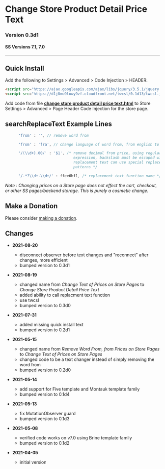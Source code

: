 # Change Store Product Detail Price Text

### Version 0.3d1

#### SS Versions 7.1, 7.0

---

## Quick Install

Add the following to Settings > Advanced > Code Injection > HEADER.

```html
<script src="https://ajax.googleapis.com/ajax/libs/jquery/3.5.1/jquery.min.js"></script>
<script src="https://d1j8mu9lowy9zf.cloudfront.net/twcsl/0.1d13/twcsl.js"></script>
```

Add code from file
**[change store product detail price text.html](change%20store%20product%20detail%20price%20text.html#L1)**
to Store Settings > Advanced > Page Header Code Injection for the store page.

## searchReplaceText Example Lines

```javascript
      'from' : '', // remove word from
  ```

```javascript
      'from' : 'fra', // change language of word from, from english to swedish
  ```

```javascript
      '/(\\d+).00/' : '$1', /* remove decimal from price, using regular
                               expression, backslash must be escaped with \, the
                               replacement text can use special replacement
                               patterns */
  ```

```javascript
      '/.*?\\d+.\\d+/' : ffee6bf1, /* replacement text function name */
  ```

*Note : Changing prices on a Store page does not effect the cart, checkout, or
other SS pages/backend storage. This is purely a cosmetic change.*

## Make a Donation

Please consider
[making a donation](https://github.com/tomsWebConsulting/twcsl#make-a-donation).

## Changes

* **2021-08-20**

  * disconnect observer before text changes and "reconnect" after changes,
    more efficient
  * bumped version to 0.3d1
  
* **2021-08-19**

  * changed name from *Change Text of Prices on Store Pages* to *Change Store
    Product Detail Price Text*
  * added ability to call replacment text function
  * use twcsl
  * bumped version to 0.3d0
  
* **2021-07-31**

  * added missing quick install text
  * bumped version to 0.2d1
  
* **2021-05-15**

  * changed name from *Remove Word From, from Prices on Store Pages* to *Change
    Text of Prices on Store Pages*
  * changed code to be a text changer instead of simply removing the word from
  * bumped version to 0.2d0
  
* **2021-05-14**

  * add support for Five template and Montauk template family
  * bumped version to 0.1d4
  
* **2021-05-13**

  * fix MutationObserver guard
  * bumped version to 0.1d3
  
* **2021-05-08**

  * verified code works on v7.0 using Brine template family
  * bumped version to 0.1d2
  
* **2021-04-05**

  * initial version
